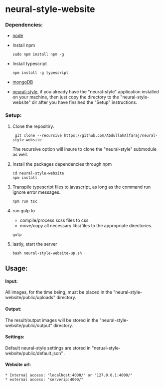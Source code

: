 # neural-style-website
### Dependencies:
* [node](https://nodejs.org/en/)
* Install npm 
    
    ```shell
    sudo npm install npm -g
    ```
* Install typescript
   
    ```shell
    npm install -g typescript
    ```
* [mongoDB](https://docs.mongodb.org/manual/installation/)
* [neural-style](https://github.com/jcjohnson/neural-style), if you already have the "neural-style" application installed on your machine, then just copy the directory to the "neural-style-website" dir after you have finsihed the "Setup" instructions.

### Setup:
1. Clone the repositiry.

   ```shell
    git clone --recursive https://github.com/AbdullahAlfaraj/neural-style-website
    ```
    The recursive option will insure to clone the "neural-style" submodule as well.

2. Install the packages dependencies through npm
   
    ```shell
    cd neural-style-website
    npm install
    ```

3. Transpile typescript files to javascript, as long as the command run ignore error messages.
    
    ```shell
    npm run tsc
    ```
4. run gulp to 
    * compile/process scss files to css.
    * move/copy all necessary libs/files to the appropriate directories.

    ```shell
    gulp
    ```
5. lastly, start the server
    
    ```shell
    bash neural-style-website-up.sh
    ```
## Usage:

#### Input:
All images, for the time being, must be placed in the "neural-style-website/public/uploads" directory.
#### Output:
The result/output images will be stored in the "neural-style-website/public/output" directory.
#### Settings:
Default neural-style settings are stored in "nerual-style-website/public/default.json" .
####  Website url: 
    * Internal access: "localhost:4000/" or "127.0.0.1:4000/"
    * external access: "serverip:4000/"
